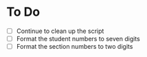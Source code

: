 # To Do

- [ ] Continue to clean up the script
- [ ] Format the student numbers to seven digits
- [ ] Format the section numbers to two digits
